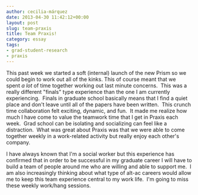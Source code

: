 ```yaml
---
author: cecilia-márquez
date: 2013-04-30 11:42:12+00:00
layout: post
slug: team-praxis
title: Team Praxis!
category: essay
tags:
- grad-student-research
- praxis
---
```


This past week we started a soft (internal) launch of the new Prism so we could begin to work out all of the kinks. This of course meant that we spent _a lot_ of time together working out last minute concerns.  This was a really different "finals" type experience than the one I am currently experiencing.  Finals in graduate school basically means that I find a quiet place and don't leave until all of the papers have been written.  This crunch time collaboration felt exciting, dynamic, and fun.  It made me realize how much I have come to value the teamwork time that I get in Praxis each week.  Grad school can be isolating and socializing can feel like a distraction.  What was great about Praxis was that we were able to come together weekly in a work-related activity but really enjoy each other's company.

I have always known that I'm a social worker but this experience has confirmed that in order to be successful in my graduate career I will have to build a team of people around me who are willing and able to support me.  I am also increasingly thinking about what type of alt-ac careers would allow me to keep this team experience central to my work life.  I'm going to miss these weekly work/hang sessions.
